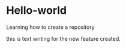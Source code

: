 # Hello-world
Learning how to create a repository

this is text writing for the new feature created.
